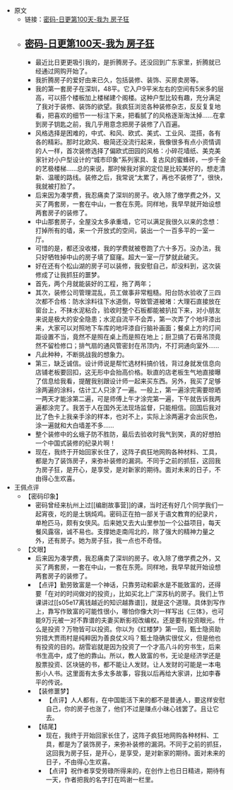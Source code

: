 - 原文
    - 链接：[密码-日更第100天-我为 房子狂](https://haozhongwen.net/post/coursework/2021-02/2021-02-01-00-00-06)
    - ## [密码-日更第100天-我为 房子狂]()
        - 最近比日更更吸引我的，是折腾房子。还没回到广东家里，折腾就已经通过网购开始了。
        - 我折腾房子的爱好由来已久，包括装修、装饰、买房卖房等。
        - 我的第一套房子在深圳，48平。它入户9平米左右的空间有5米多的层高，可以搭个楼板加上楼梯建个阁楼。这种户型比较有趣，充分满足了我对于装修、装饰的欲望。我疯狂浏览各种装修杂志，反反复复地看，把喜欢的细节一一标注下来，把看腻了的风格逐渐淘汰掉……在拿到房子钥匙之前，我几乎用意念把房子装修了八百遍。
        - 风格选择是困难的，中式、和风、欧式、美式、工业风、混搭，各有各的精彩。那时北欧风、极简还没流行起来，我像很多有点小资情调的人一样，首次装修选择了偏欧式田园的风格：小碎花墙纸、美克美家针对小户型设计的“城市印象”系列家具、复古风的蜜蜂砖，一步千金的艺极楼梯……总的来说，那时候我对家的定位是比较美好的，想走清新、温暖的路线。装修之后，我常说“太累了，再也不装修了”，很快，我就被打脸了。
        - 后来因为凑学费，我忍痛卖了深圳的房子。收入除了缴学费之外，又买了两套房，一套在中山，一套在东莞。同样地，我早早就开始设想两套房子的装修了。
        - 中山那套房子，全屋没太多承重墙，它可以满足我很久以来的念想：打掉所有的墙，来一个开放式的空间，装出一个一百多平的一室一厅。
        - 可惜的是，都还没收楼，我的学费就被卷跑了六十多万。没办法，我只好牺牲掉中山的房子填了窟窿。超大一室一厅梦就此破灭。
        - 好在还有个松山湖的房子可以装修，我安慰自己，却没料到，这次装修成了让我抓狂的噩梦。
        - 首先，两个月就能装好的工程，拖了两年；
        - 其次，装修公司管理混乱，员工做事非常粗糙。阳台防水验收了三四次都不合格：防水涂料往下水道倒，导致管道被堵：大理石直接放在窗台上，不抹水泥粘合，验收时整个石板都能被扒拉下来，对小朋友来说是极大的安全隐患；水泥自流平不会弄，第一次弄了个地坪漆出来，大家可以对照地下车库的地坪漆自行脑补画面；餐桌上方的灯间距设置不当，竟然不是照在桌上而是照在地上；厨卫搞了石膏吊顶竟然不留检修口；排气扇的通风管密封在吊顶内，不打洞通向室外……
        - 凡此种种，不断挑战我的想象力。
        - 第三，缺乏诚信。设计师说是帮忙选材料搞价钱，背过身就发信息向店铺老板要回扣，这无形中会抬高价格。耿直的店老板生气地直接曝了信息给我看，提醒我别跟设计师一起来买东西。另外，我买了足够涂两遍的涂料，估计工人只涂了一遍。一般上，第一遍涂完需要晾晒一两天才能涂第二遍，可是师傅上午才涂完第一遍，下午就告诉我两遍都涂完了。我苦于人在国外无法现场监督，只能相信。回国后我对比了色卡上我亲手涂的样本，也对不上，实际上涂两遍才会出灰色，涂一遍就和大白墙差不多……
        - 整个装修中的幺蛾子防不胜防，最后去验收时我气到笑，真的好想拍一个中国式装修的纪录片啊！
        - 现在，我终于开始回家长住了，这阵子疯狂地网购各种材料、工具，都是为了装饰房子，来弥补装修的漏洞。不同于之前的抓狂，这回我为房子狂，是开心，是享受，是对新家的期待。面对未来的日子，不由得心生欢喜。
- 王佩点评
    - 【密码印象】
        - 密码曾经来杭州上过[[编剧故事营]]的课，当时还有好几个同学我们一起宵夜，吃的是土锅炖鸡。密码正在拍一部关于语文教育的纪录片，单枪匹马，颇有女侠风。后来她又去大山里参加一个公益项目，每天餐风露宿，诚不易也。支撑她走南闯北的，除了强大的精神力量之外，还有房子。她为房子狂，我一点也不奇怪。
    - 【文眼】
        - 后来因为凑学费，我忍痛卖了深圳的房子。收入除了缴学费之外，又买了两套房，一套在中山，一套在东莞。同样地，我早早就开始设想两套房子的装修了。
        - 【点评】勤劳致富是一个神话，只靠劳动和薪水是不能致富的，还得要「在对的时间做对的投资」，比如买北上广深苏杭的房子。我们上节课讲过[[s05e17离钱越近的知识越靠谱]]，就是这个道理。具体到写作上，靠写作致富的可能性很小，哪怕你像大刘一样写出《三体》，也可能9万元被一对不靠谱的夫妻买断影视改编权。还是要有投资眼光。什么是投资？万物皆可以投资。你以为《红楼梦》第一回，甄士隐资助穷措大贾雨村是纯粹因为善良仗义吗？甄士隐确实很仗义，但是他也有投资的目的。胡雪岩就是因为投资了一个才高八斗的穷书生，后来书生高中，成了他的靠山。所以，教人致富的书，无论是经济学还是股票投资、区块链的书，都不能让人发财。让人发财的可能是一本电影小人书。这里面有太多太多故事，容我以后再给大家讲，比如李春平的传说。
        - 【装修噩梦】
            - 【点评】人人都有，在中国能活下来的都不是普通人，要这样安慰自己，你的房子也涨了，他们不过是赚点小昧心钱罢了。且让它去。
        - 【结尾】
            - 现在，我终于开始回家长住了，这阵子疯狂地网购各种材料、工具，都是为了装饰房子，来弥补装修的漏洞。不同于之前的抓狂，这回我为房子狂，是开心，是享受，是对新家的期待。面对未来的日子，不由得心生欢喜。
            - 【点评】祝作者享受劳碌所得来的，在创作上也日日精进，期待有一天，作者把我的名字打在鸣谢一栏里。
